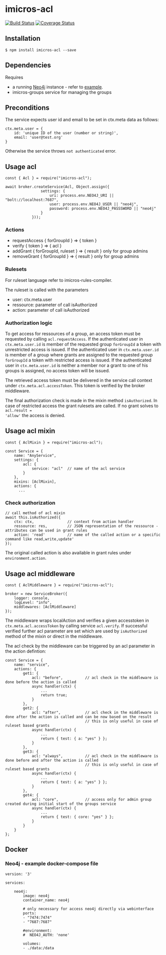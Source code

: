 # imicros-acl
[![Build Status](https://travis-ci.org/al66/imicros-acl.svg?branch=master)](https://travis-ci.org/al66/imicros-acl)
[![Coverage Status](https://coveralls.io/repos/github/al66/imicros-acl/badge.svg?branch=master)](https://coveralls.io/github/al66/imicros-acl?branch=master)

## Installation
```
$ npm install imicros-acl --save
```
## Dependencies
Requires 
-  a running [Neo4j](https://neo4j.com/) instance - refer to [example](#Docker).
-  imicros-groups service for managing the groups

## Preconditions
The service expects user id and email to be set in ctx.meta data as follows:
```
ctx.meta.user = {
    id: 'unique ID of the user (number or string)',
    email: 'user@test.org'
}
```
Otherwise the service throws <code>not authenticated</code> error.

## Usage acl
```
const { Acl } = require("imicros-acl");
```
```
await broker.createService(Acl, Object.assign({
                settings: { 
                    uri: process.env.NEO4J_URI || "bolt://localhost:7687",
                    user: process.env.NEO4J_USER || "neo4j",
                    password: process.env.NEO4J_PASSSWORD || "neo4j"
                }
            }));
```

### Actions
- requestAccess { forGroupId } => { token }
- verify { token } => { acl }
- addGrant { forGroupId, ruleset } => { result } only for group admins
- removeGrant { forGroupId } => { result } only for group admins

### Rulesets
For ruleset language refer to imicros-rules-compiler.

The ruleset is called with the parameters
- user: ctx.meta.user
- ressource: parameter of call isAuthorized
- action: parameter of call isAuthorized

### Authorization logic
To get access for ressources of a group, an access token must be requested by calling <code>acl.requestAccess</code>.
If the authenticated user in <code>ctx.meta.user.id</code> is member of the requested group <code>forGroupId</code> a token with unrestricted access is issued.
If the authenticated user in <code>ctx.meta.user.id</code> is member of a group where grants are assigned to the requested group <code>forGroupId</code> a token with restricted access is issued.
If the authenticated user in <code>ctx.meta.user.id</code> is neither a member nor a grant to one of his groups is assigned, no access token will be issued.

The retrieved access token must be delivered in the service call context under <code>ctx.meta.acl.accessToken</code>.
This token is verified by the broker middleware.

The final authorization check is made in the mixin method <code>isAuthorized</code>.
In case of restricted access the grant rulesets are called. If no grant solves to <code>acl.result = 'allow'</code> the access is denied.

## Usage acl mixin
```
const { AclMixin } = require("imicros-acl");
```
```
const Service = {
    name: "AnyService",
    settings: {
        acl: {
            service: "acl"  // name of the acl service  
        }
    },
    mixins: [AclMixin],
    actions: {
      ...
```
### Check authorization
```
// call method of acl mixin
await this.isAuthorized({ 
    ctx: ctx,               // context from action handler
    ressource: res,         // JSON representation of the ressource - attributes can be used in grant rules
    action: 'read'          // name of the called action or a specific command like read,write,update'
});
```
The original called action is also available in grant rules under <code>environment.action</code>.
## Usage acl middleware
```
const { AclMiddleware } = require("imicros-acl");
```
```
broker = new ServiceBroker({
    logger: console,
    logLevel: "info",
    middlewares: [AclMiddleware]
});

```
The middleware wraps localAction and verifies a given accesstoken in <code>ctx.meta.acl.accessToken</code> by calling service <code>acl.verify</code>.
If successful verified further acl parameter are set which are used by <code>isAuthorized</code> method of the mixin or direct in the middleware.

The acl check by the middleware can be triggered by an acl parameter in the action defintion:
```
const Service = {
    name: "service",
    actions: {
        get1: {
            acl: "before",          // acl check in the middleware is done before the action is called
            async handler(ctx) {
                ...
                return true;
            }
        },
        get2: {
            acl: "after",           // acl check in the middleware is done after the action is called and can be now based on the result
                                    // this is only useful in case of ruleset based grants
            async handler(ctx) {
                ...
                return { test: { a: "yes" } };
            }
        },
        get3: {
            acl: "always",          // acl check in the middleware is done before and after the action is called
                                    // this is only useful in case of ruleset based grants
            async handler(ctx) {
                ...
                return { test: { a: "yes" } };
            }
        },
        get4: {
            acl: "core",            // access only for admin group created during initial start of the groups service
            async handler(ctx) {
                ...
                return { test: { core: "yes" } };
            }
        }
    }
};
```

## Docker
### Neo4j - example docker-compose file
```
version: '3'

services:

    neo4j:
        image: neo4j
        container_name: neo4j
    
        # only necessary for access neo4j directly via webinterface 
        ports:
        - "7474:7474"
        - "7687:7687"
        
        #environment:
        #  NEO4J_AUTH: 'none'
        
        volumes:
        - ./data:/data
```
